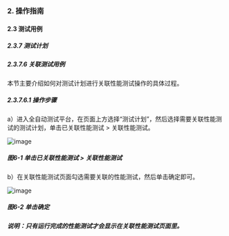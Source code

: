 ### 2. 操作指南

#### 2.3 测试用例

##### 2.3.7 测试计划

##### 2.3.7.6 关联测试用例

本节主要介绍如何对测试计划进行关联性能测试操作的具体过程。

##### 2.3.7.6.1 操作步骤

a）进入全自动测试平台，在页面上方选择“测试计划”，然后选择需要关联性能测试的测试计划，单击已关联性能测试 > 关联性能测试。

![image](https://user-images.githubusercontent.com/79617492/191470643-c14b3d6d-438e-4621-a9d2-ffb87b869ebf.png)

##### 图6-1 单击已关联性能测试 > 关联性能测试

b）在关联性能测试页面勾选需要关联的性能测试，然后单击确定即可。

![image](https://user-images.githubusercontent.com/79617492/191470658-8828d0a8-61e2-4726-a99f-a26d0693341e.png)

##### 图6-2 单击确定

##### 说明：只有运行完成的性能测试才会显示在关联性能测试页面里。
